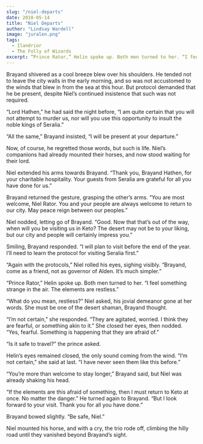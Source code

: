 ```yaml
---
slug: "/niel-departs"
date: 2018-05-14
title: "Niel Departs"
author: "Lindsay Wardell"
image: "juralen.png"
tags:
  - Ilandrior
  - The Folly of Wizards
excerpt: “Prince Rator,” Helin spoke up. Both men turned to her. “I feel something strange in the air. The elements are restless.”
---
```

Brayand shivered as a cool breeze blew over his shoulders. He tended not to leave the city walls in the early morning, and so was not accustomed to the winds that blew in from the sea at this hour. But protocol demanded that he be present, despite Niel’s continued insistence that such was not required.

“Lord Hathen,” he had said the night before, “I am quite certain that you will not attempt to murder us, nor will you use this opportunity to insult the noble kings of Seralia.”

“All the same,” Brayand insisted, “I will be present at your departure.”

Now, of course, he regretted those words, but such is life. Niel’s companions had already mounted their horses, and now stood waiting for their lord.

Niel extended his arms towards Brayand. “Thank you, Brayand Hathen, for your charitable hospitality. Your guests from Seralia are grateful for all you have done for us.”

Brayand returned the gesture, grasping the other’s arms. “You are most welcome, Niel Rator. You and your people are always welcome to return to our city. May peace reign between our peoples.”

Niel nodded, letting go of Brayand. “Good. Now that that’s out of the way, when will you be visiting us in Keto? The desert may not be to your liking, but our city and people will certainly impress you.”

Smiling, Brayand responded. “I will plan to visit before the end of the year. I’ll need to learn the protocol for visiting Seralia first.”

“Again with the protocols,” Niel rolled his eyes, sighing visibly. “Brayand, come as a friend, not as governor of Alden. It’s much simpler.”

“Prince Rator,” Helin spoke up. Both men turned to her. “I feel something strange in the air. The elements are restless.”

“What do you mean, restless?” Niel asked, his jovial demeanor gone at her words. She must be one of the desert shaman, Brayand thought.

“I’m not certain,” she responded. “They are agitated, worried. I think they are fearful, or something akin to it.” She closed her eyes, then nodded. “Yes, fearful. Something is happening that they are afraid of.”

“Is it safe to travel?” the prince asked.

Helin’s eyes remained closed, the only sound coming from the wind. “I’m not certain,” she said at last. “I have never seen them like this before.”

“You’re more than welcome to stay longer,” Brayand said, but Niel was already shaking his head.

“If the elements are this afraid of something, then I must return to Keto at once. No matter the danger.” He turned again to Brayand. “But I look forward to your visit. Thank you for all you have done.”

Brayand bowed slightly. “Be safe, Niel.”

Niel mounted his horse, and with a cry, the trio rode off, climbing the hilly road until they vanished beyond Brayand’s sight.